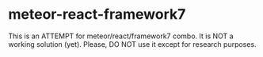 # meteor-react-framework7
This is an ATTEMPT for meteor/react/framework7 combo. It is NOT a working solution (yet). 
Please, DO NOT use it except for research purposes.
